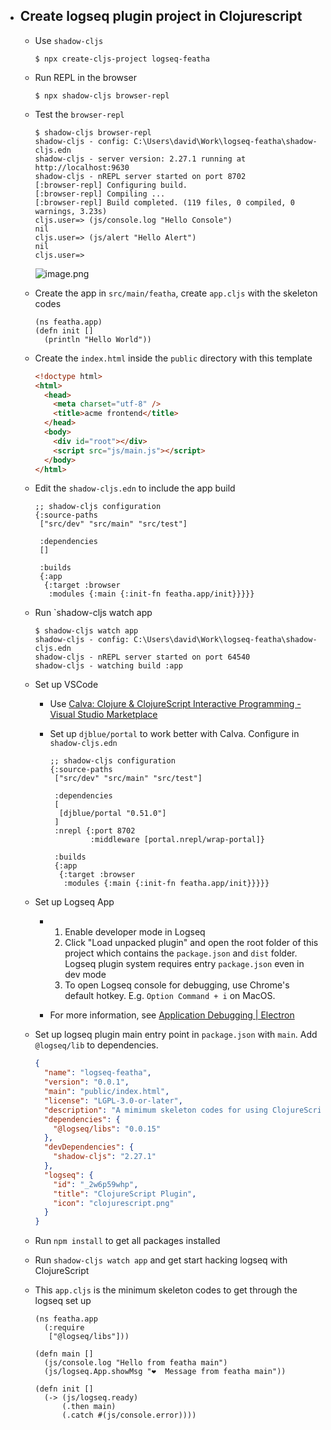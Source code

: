 - ## Create logseq plugin project in Clojurescript

	- Use `shadow-cljs`
	  ```shell
	  $ npx create-cljs-project logseq-featha
	  ```

	- Run REPL in the browser
	  ```shell
	  $ npx shadow-cljs browser-repl
	  ```

	- Test the `browser-repl`
	  ```
	  $ shadow-cljs browser-repl
	  shadow-cljs - config: C:\Users\david\Work\logseq-featha\shadow-cljs.edn
	  shadow-cljs - server version: 2.27.1 running at http://localhost:9630
	  shadow-cljs - nREPL server started on port 8702
	  [:browser-repl] Configuring build.
	  [:browser-repl] Compiling ...
	  [:browser-repl] Build completed. (119 files, 0 compiled, 0 warnings, 3.23s)
	  cljs.user=> (js/console.log "Hello Console")
	  nil
	  cljs.user=> (js/alert "Hello Alert")
	  nil
	  cljs.user=>
	  ```
	    
	  ![image.png](../assets/image_1706413581151_0.png)  
	- Create the app in `src/main/featha`, create `app.cljs` with the skeleton codes
	  ```clojurescript
	  (ns featha.app)
	  (defn init []
	    (println "Hello World"))
	  ```

	- Create the `index.html` inside the `public` directory with this template
	  ```html
	  <!doctype html>
	  <html>
	    <head>
	      <meta charset="utf-8" />
	      <title>acme frontend</title>
	    </head>
	    <body>
	      <div id="root"></div>
	      <script src="js/main.js"></script>
	    </body>
	  </html>
	  ```

	- Edit the `shadow-cljs.edn` to include the app build
	    
	  ```clojurescript
	  ;; shadow-cljs configuration
	  {:source-paths
	   ["src/dev" "src/main" "src/test"]
	  
	   :dependencies
	   []
	   
	   :builds
	   {:app
	    {:target :browser
	     :modules {:main {:init-fn featha.app/init}}}}}
	  ```

	- Run `shadow-cljs watch app
	    
	  ```shell
	  $ shadow-cljs watch app
	  shadow-cljs - config: C:\Users\david\Work\logseq-featha\shadow-cljs.edn
	  shadow-cljs - nREPL server started on port 64540
	  shadow-cljs - watching build :app
	  ```

	- Set up VSCode

		- Use [Calva: Clojure & ClojureScript Interactive Programming - Visual Studio Marketplace](https://marketplace.visualstudio.com/items?itemName=betterthantomorrow.calva)

		- Set up `djblue/portal` to work better with Calva. Configure in `shadow-cljs.edn`
		    
		  ```clojurescript
		  ;; shadow-cljs configuration
		  {:source-paths
		   ["src/dev" "src/main" "src/test"]
		  
		   :dependencies
		   [
		    [djblue/portal "0.51.0"]
		   ]
		   :nrepl {:port 8702
		           :middleware [portal.nrepl/wrap-portal]}
		   
		   :builds
		   {:app
		    {:target :browser
		     :modules {:main {:init-fn featha.app/init}}}}}
		  ```

	- Set up Logseq App

		- 1. Enable developer mode in Logseq
			2. Click "Load unpacked plugin" and open the root folder of this project which contains the `package.json` and `dist` folder. Logseq plugin system requires entry `package.json` even in dev mode
			3. To open Logseq console for debugging, use Chrome's default hotkey. E.g. `Option Command + i` on MacOS.

		- For more information, see [Application Debugging | Electron](https://www.electronjs.org/docs/latest/tutorial/application-debugging)

	- Set up logseq plugin main entry point in `package.json` with `main`. Add `@logseq/lib` to dependencies.
	    
	  ```json
	  {
	    "name": "logseq-featha",
	    "version": "0.0.1",
	    "main": "public/index.html",
	    "license": "LGPL-3.0-or-later",
	    "description": "A mimimum skeleton codes for using ClojureScript to develop Logseq plugin",
	    "dependencies": {
	      "@logseq/libs": "0.0.15"
	    },
	    "devDependencies": {
	      "shadow-cljs": "2.27.1"
	    },
	    "logseq": {
	      "id": "_2w6p59whp",
	      "title": "ClojureScript Plugin",
	      "icon": "clojurescript.png"
	    }
	  }
	  ```

	- Run `npm install` to get all packages installed

	- Run `shadow-cljs watch app` and get start hacking logseq with ClojureScript

	- This `app.cljs` is the minimum skeleton codes to get through the logseq set up
	    
	  ```clojurescript
	  (ns featha.app
	    (:require
	     ["@logseq/libs"]))
	  
	  (defn main []
	    (js/console.log "Hello from featha main")
	    (js/logseq.App.showMsg "❤️  Message from featha main"))
	  
	  (defn init []
	    (-> (js/logseq.ready)
	        (.then main)
	        (.catch #(js/console.error))))
	  ```
